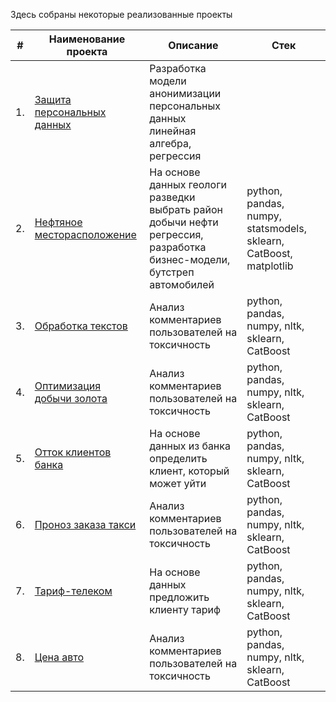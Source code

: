 Здесь собраны некоторые реализованные проекты

| #    | Наименование проекта                | Описание                                                     | Стек                                                       |
| ---- | ------------------------------------------------------------ | ------------------------------------------------------------ | ------------------------------------------------------------ |
| 1.   | [Защита персональных данных](https://github.com/aq2003/Portfolio/tree/main/Gold%20Recovery) | Разработка модели анонимизации персональных данных <br/>линейная алгебра, регрессия
| 2.   | [Нефтяное месторасположение](https://github.com/aq2003/Portfolio/tree/main/Taxi%20Service) | На основе данных геологи разведки выбрать район добычи нефти <br/>регрессия, разработка бизнес-модели, бутстреп <br/>автомобилей | python, pandas, numpy, statsmodels, sklearn, CatBoost, matplotlib |
| 3.   | [Обработка текстов](https://github.com/aq2003/Portfolio/tree/main/Analyzing%20Texts) | Анализ комментариев пользователей на токсичность             | python, pandas, numpy, nltk, sklearn, CatBoost |
| 4.   | [Оптимизация добычи золота](https://github.com/aq2003/Portfolio/tree/main/Analyzing%20Texts) | Анализ комментариев пользователей на токсичность             | python, pandas, numpy, nltk, sklearn, CatBoost |
| 5.   | [Отток клиентов банка](https://github.com/aq2003/Portfolio/tree/main/Analyzing%20Texts) | На основе данных из банка определить клиент, который может уйти             | python, pandas, numpy, nltk, sklearn, CatBoost |
| 6.   | [Проноз заказа такси](https://github.com/aq2003/Portfolio/tree/main/Analyzing%20Texts) | Анализ комментариев пользователей на токсичность             | python, pandas, numpy, nltk, sklearn, CatBoost |
| 7.   | [Тариф-телеком](https://github.com/aq2003/Portfolio/tree/main/Analyzing%20Texts) | На основе данных предложить клиенту тариф            | python, pandas, numpy, nltk, sklearn, CatBoost |
| 8.   | [Цена авто](https://github.com/aq2003/Portfolio/tree/main/Analyzing%20Texts) | Анализ комментариев пользователей на токсичность             | python, pandas, numpy, nltk, sklearn, CatBoost |
